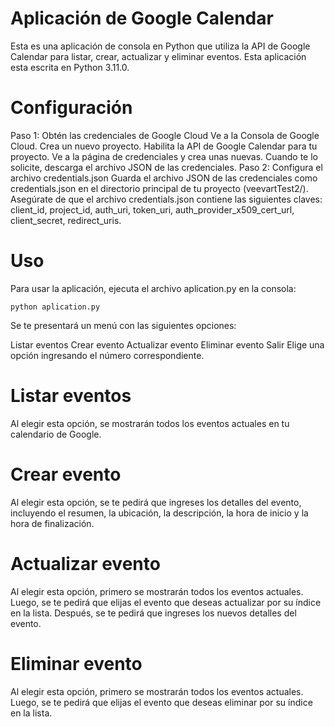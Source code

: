 # Aplicación de Google Calendar
Esta es una aplicación de consola en Python que utiliza la API de Google Calendar para listar, crear, actualizar y eliminar eventos.
Esta aplicación esta escrita en Python 3.11.0.
# Configuración
Paso 1: Obtén las credenciales de Google Cloud
Ve a la Consola de Google Cloud.
Crea un nuevo proyecto.
Habilita la API de Google Calendar para tu proyecto.
Ve a la página de credenciales y crea unas nuevas.
Cuando te lo solicite, descarga el archivo JSON de las credenciales.
Paso 2: Configura el archivo credentials.json
Guarda el archivo JSON de las credenciales como credentials.json en el directorio principal de tu proyecto (veevartTest2/).
Asegúrate de que el archivo credentials.json contiene las siguientes claves: client_id, project_id, auth_uri, token_uri, auth_provider_x509_cert_url, client_secret, redirect_uris.

# Uso
Para usar la aplicación, ejecuta el archivo aplication.py en la consola:

`python aplication.py`

Se te presentará un menú con las siguientes opciones:

Listar eventos
Crear evento
Actualizar evento
Eliminar evento
Salir
Elige una opción ingresando el número correspondiente.

# Listar eventos
Al elegir esta opción, se mostrarán todos los eventos actuales en tu calendario de Google.

# Crear evento
Al elegir esta opción, se te pedirá que ingreses los detalles del evento, incluyendo el resumen, la ubicación, la descripción, la hora de inicio y la hora de finalización.

# Actualizar evento
Al elegir esta opción, primero se mostrarán todos los eventos actuales. Luego, se te pedirá que elijas el evento que deseas actualizar por su índice en la lista. Después, se te pedirá que ingreses los nuevos detalles del evento.

# Eliminar evento
Al elegir esta opción, primero se mostrarán todos los eventos actuales. Luego, se te pedirá que elijas el evento que deseas eliminar por su índice en la lista.
